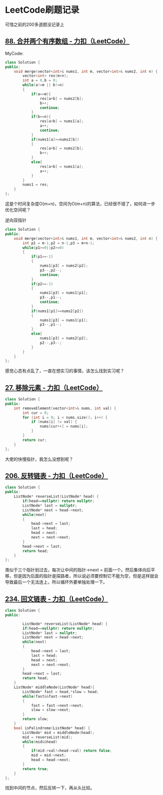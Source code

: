 # LeetCode刷题记录

可惜之前的200多道题没记录上

## [88. 合并两个有序数组 - 力扣（LeetCode）](https://leetcode.cn/problems/merge-sorted-array/submissions/655379468/?envType=study-plan-v2&envId=top-interview-150)

MyCode:

```cpp
class Solution {
public:
    void merge(vector<int>& nums1, int m, vector<int>& nums2, int n) {
        vector<int> res(m+n);
        int a = 0,b = 0;
        while(a!=m || b!=n)
        {
            if(a==m){
                res[a+b] = nums2[b];
                b++;
                continue;
            }
            if(b==n){
                res[a+b] = nums1[a];
                a++;
                continue;
            }
            if(nums1[a]>=nums2[b])
            {
                res[a+b] = nums2[b];
                b++;
            }
            else{
                res[a+b] = nums1[a];
                a++;
            }
        }
        nums1 = res;
    }
};
```

这是个时间复杂度O(m+n)，空间为O(m+n)的算法，已经很不错了，如何进一步优化空间呢？

逆向双指针

```cpp
class Solution {
public:
    void merge(vector<int>& nums1, int m, vector<int>& nums2, int n) {
        int p1 = m-1,p2 = n-1,p3 = m+n-1;
        while(p1>=0||p2>=0)
        {
            if(p1==-1)
            {
                nums1[p3] = nums2[p2];
                p3--,p2--;
                continue;
            }
            if(p2==-1)
            {
                nums1[p3] = nums1[p1];
                p3--,p1--;
                continue;
            }
            if(nums1[p1]>=nums2[p2])
            {
                nums1[p3] = nums1[p1];
                p3--,p1--;
            }
            else{
                nums1[p3] = nums2[p2];
                p2--,p3--;
            }
        }
    }
};
```

感觉心态有点乱了，一直在想实习的事情，该怎么找到实习呢？

## [27. 移除元素 - 力扣（LeetCode）](https://leetcode.cn/problems/remove-element/description/?envType=study-plan-v2&envId=top-interview-150)

```cpp
class Solution {
public:
    int removeElement(vector<int>& nums, int val) {
        int cur = 0;
        for (int i = 0; i < nums.size(); i++) {
            if (nums[i] != val) {
                nums[cur++] = nums[i];
            }
        }
        return cur;
    }
};
```

大佬的快慢指针，我怎么没想到呢？

## [206. 反转链表 - 力扣（LeetCode）](https://leetcode.cn/problems/reverse-linked-list/submissions/655680771/?envType=study-plan-v2&envId=top-100-liked)

```cpp
class Solution {
public:
    ListNode* reverseList(ListNode* head) {
        if(head==nullptr) return nullptr;
        ListNode* last = nullptr;
        ListNode* next = head->next;
        while(next)
        {
            head->next = last;
            last = head;
            head = next;
            next = next->next;
        }
        head->next = last;
        return head;
    }
};
```

类似于三个指针划过去，每次让中间的指针->next = 前面一个。然后集体向后平移，但是因为后面的指针是探路者，所以说必须要控制它不能为空，但是这样就会导致最后一个无法连上，所以循环外要单独处理一下。

 

## [234. 回文链表 - 力扣（LeetCode）](https://leetcode.cn/problems/palindrome-linked-list/submissions/655682001/?envType=study-plan-v2&envId=top-100-liked)

```cpp
class Solution {
public:

        ListNode* reverseList(ListNode* head) {
        if(head==nullptr) return nullptr;
        ListNode* last = nullptr;
        ListNode* next = head->next;
        while(next)
        {
            head->next = last;
            last = head;
            head = next;
            next = next->next;
        }
        head->next = last;
        return head;
    }
    ListNode* middleNode(ListNode* head){
        ListNode* fast = head,*slow = head;
        while(fast&&fast->next)
        {
            fast = fast->next->next;
            slow = slow->next;
        }
        return slow;
    }
    bool isPalindrome(ListNode* head) {
        ListNode* mid = middleNode(head);
        mid = reverseList(mid);
        while(mid&&head)
        {
            if(mid->val!=head->val) return false;
            mid = mid->next;
            head = head->next;
        }
        return true;
    }
};
```

找到中间的节点，然后反转一下，再从头比较。